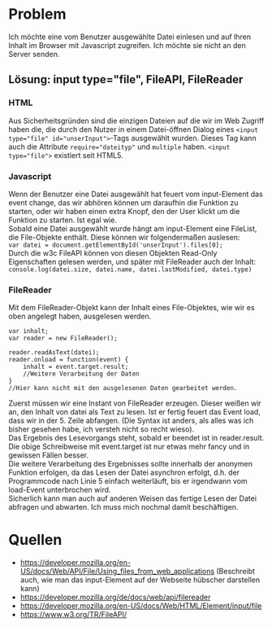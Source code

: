 # Problem
Ich möchte eine vom Benutzer ausgewählte Datei einlesen und auf Ihren Inhalt im Browser mit Javascript zugreifen. Ich möchte sie nicht an den Server senden.

## Lösung: input type="file", FileAPI, FileReader
### HTML
Aus Sicherheitsgründen sind die einzigen Dateien auf die wir im Web Zugriff haben die, die durch den Nutzer in einem Datei-öffnen Dialog eines `<input type="file" id="unserInput">`-Tags ausgewählt wurden. Dieses Tag kann auch die Attribute `require="dateityp"` und `multiple` haben. `<input type="file">` existiert seit HTML5.

### Javascript
Wenn der Benutzer eine Datei ausgewählt hat feuert vom input-Element das event change, das wir abhören können um daraufhin die Funktion zu starten, oder wir haben einen extra Knopf, den der User klickt um die Funktion zu starten. Ist egal wie.  
Sobald eine Datei ausgewählt wurde hängt am input-Element eine FileList, die File-Objekte enthält. Diese können wir folgendermaßen auslesen:  
`var datei = document.getElementById('unserInput').files[0];`  
Durch die w3c FileAPI können von diesen Objekten Read-Only Eigenschaften gelesen werden, und später mit FileReader auch der Inhalt:  
`console.log(datei.size, datei.name, datei.lastModified, datei.type)`

### FileReader
Mit dem FileReader-Objekt kann der Inhalt eines File-Objektes, wie wir es oben angelegt haben, ausgelesen werden.
```
var inhalt;
var reader = new FileReader();

reader.readAsText(datei);
reader.onload = function(event) {
	inhalt = event.target.result;
	//Weitere Verarbeitung der Daten
}
//Hier kann nicht mit den ausgelesenen Daten gearbeitet werden.
```
Zuerst müssen wir eine Instant von FileReader erzeugen. Dieser weißen wir an, den Inhalt von datei als Text zu lesen. Ist er fertig feuert das Event load, dass wir in der 5. Zeile abfangen. (Die Syntax ist anders, als alles was ich bisher gesehen habe, ich versteh nicht so recht wieso).  
Das Ergebnis des Lesevorgangs steht, sobald er beendet ist in reader.result. Die obige Schreibweise mit event.target ist nur etwas mehr fancy und in gewissen Fällen besser.  
Die weitere Verarbeitung des Ergebnisses sollte innerhalb der anonymen Funktion erfolgen, da das Lesen der Datei asynchron erfolgt, d.h. der Programmcode nach Linie 5 einfach weiterläuft, bis er irgendwann vom load-Event unterbrochen wird.  
Sicherlich kann man auch auf anderen Weisen das fertige Lesen der Datei abfragen und abwarten. Ich muss mich nochmal damit beschäftigen.





# Quellen
- https://developer.mozilla.org/en-US/docs/Web/API/File/Using_files_from_web_applications (Beschreibt auch, wie man das input-Element auf der Webseite hübscher darstellen kann)
- https://developer.mozilla.org/de/docs/web/api/filereader
- https://developer.mozilla.org/en-US/docs/Web/HTML/Element/input/file
- https://www.w3.org/TR/FileAPI/

